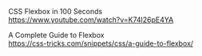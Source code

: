 CSS Flexbox in 100 Seconds
<br>
https://www.youtube.com/watch?v=K74l26pE4YA

A Complete Guide to Flexbox
<br>
https://css-tricks.com/snippets/css/a-guide-to-flexbox/
